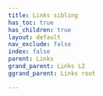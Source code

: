```yaml
---
title: Links sibling
has_toc: true
has_children: true
layout: default
nav_exclude: false
index: false
parent: Links
grand_parent: Links L2
ggrand_parent: Links root

---
```

